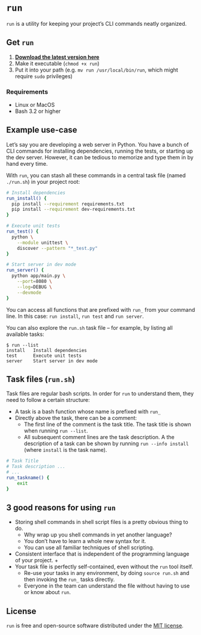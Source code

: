 # `run`

`run` is a utility for keeping your project’s CLI commands neatly organized.

## Get `run`

1. **[Download the latest version here](run)**
2. Make it executable (`chmod +x run`)
3. Put it into your path (e.g. `mv run /usr/local/bin/run`, which might require `sudo` privileges)

### Requirements

- Linux or MacOS
- Bash 3.2 or higher

## Example use-case

Let’s say you are developing a web server in Python. You have a bunch of CLI commands for installing dependencies, running the tests, or starting up the dev server. However, it can be tedious to memorize and type them in by hand every time.

With `run`, you can stash all these commands in a central task file (named `./run.sh`) in your project root:

```bash
# Install dependencies
run_install() {
  pip install --requirement requirements.txt
  pip install --requirement dev-requirements.txt
}

# Execute unit tests
run_test() {
  python \
    --module unittest \
    discover --pattern "*_test.py"
}

# Start server in dev mode
run_server() {
  python app/main.py \
    --port=8080 \
    --log=DEBUG \
    --devmode
}
```

You can access all functions that are prefixed with `run_` from your command line. In this case: `run install`, `run test` and `run server`.

You can also explore the `run.sh` task file – for example, by listing all available tasks:

```
$ run --list
install   Install dependencies
test      Execute unit tests
server    Start server in dev mode
```

## Task files (`run.sh`)

Task files are regular bash scripts. In order for `run` to understand them, they need to follow a certain structure:

- A task is a bash function whose name is prefixed with `run_`
- Directly above the task, there can be a comment:
  + The first line of the comment is the task title. The task title is shown when running `run --list`.
  + All subsequent comment lines are the task description. A the description of a task can be shown by running `run --info install` (where `install` is the task name).

```bash
# Task Title
# Task description ...
# ...
run_taskname() {
	exit
}
```

## 3 good reasons for using `run`

- Storing shell commands in shell script files is a pretty obvious thing to do.
	+ Why wrap up you shell commands in yet another language?
	+ You don’t have to learn a whole new syntax for it.
  + You can use all familiar techniques of shell scripting.
- Consistent interface that is independent of the programming language of your project.
  + 
- Your task file is perfectly self-contained, even without the `run` tool itself.
	+ Re-use your tasks in any environment, by doing `source run.sh` and then invoking the `run_` tasks directly.
  + Everyone in the team can understand the file without having to use or know about `run`.

## License

`run` is free and open-source software distributed under the [MIT license](LICENSE.txt).
